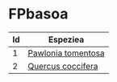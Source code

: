 # FPbasoa

| Id  | Espeziea |
|-----|----------|
| 1   | [Pawlonia tomentosa](https://tknika.github.io/FPbasoa/1/Pawloniatomentosa.html)
| 2   | [Quercus coccifera](https://tknika.github.io/FPbasoa/2/Quercuscoccifera.html)
